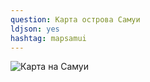 ```yaml
---
question: Карта острова Самуи
ldjson: yes
hashtag: mapsamui
---
```


![Карта на Самуи](https://samuifaq.ru/assets/mapsamui.jpg)
